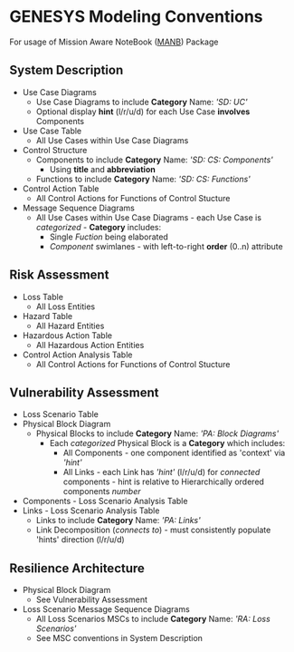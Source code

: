 # GENESYS Modeling Conventions

For usage of Mission Aware NoteBook ([MANB](https://pypi.org/project/manb/)) Package

## System Description

*  Use Case Diagrams
   *  Use Case Diagrams to include **Category** Name: *'SD: UC'*
   *  Optional display **hint** (l/r/u/d) for each Use Case **involves** Components
*  Use Case Table
   *  All Use Cases within Use Case Diagrams
*  Control Structure
   *  Components to include **Category** Name: *'SD: CS: Components'*
      *  Using **title** and **abbreviation**
   *  Functions to include **Category** Name: *'SD: CS: Functions'*
*  Control Action Table
   *  All Control Actions for Functions of Control Stucture
*  Message Sequence Diagrams
   *  All Use Cases within Use Case Diagrams - each Use Case is *categorized* - **Category** includes:
      *  Single *Fuction* being elaborated
      *  *Component* swimlanes - with left-to-right **order** (0..n) attribute
## Risk Assessment
*  Loss Table
   *  All Loss Entities
*  Hazard Table
   *  All Hazard Entities
*  Hazardous Action Table
   *  All Hazardous Action Entities
*  Control Action Analysis Table
   *  All Control Actions for Functions of Control Stucture

## Vulnerability Assessment
*  Loss Scenario Table
*  Physical Block Diagram
   * Physical Blocks to include **Category** Name: *'PA: Block Diagrams'*
     * Each *categorized* Physical Block is a **Category** which includes:
       *  All Components - one component identified as 'context' via *'hint'*
       *  All Links - each Link has *'hint'* (l/r/u/d) for *connected*
          components - hint is relative to Hierarchically ordered components *number*
*  Components - Loss Scenario Analysis Table
*  Links - Loss Scenario Analysis Table
   *  Links to include **Category** Name: *'PA: Links'*
   *  Link Decomposition (*connects to*) - must consistently populate 'hints' direction (l/r/u/d)

## Resilience Architecture
*  Physical Block Diagram
   *  See Vulnerability Assessment
*  Loss Scenario Message Sequence Diagrams
   *  All Loss Scenarios MSCs to include **Category** Name: *'RA: Loss Scenarios'*
   *  See MSC conventions in System Description
